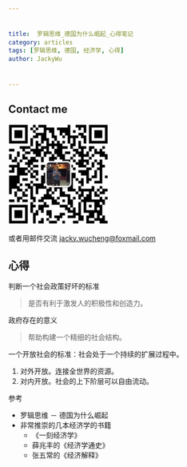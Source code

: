 ```yaml
---

   
title:  罗辑思维_德国为什么崛起_心得笔记  
category: articles  
tags: [罗辑思维, 德国, 经济学, 心得]  
author: JackyWu  
  

---
```


## Contact me

![](/assets/images/weixin-pic-jackywu.jpg)

或者用邮件交流 <a href="mailto:jacky.wucheng@foxmail.com">jacky.wucheng@foxmail.com</a>

## 心得

判断一个社会政策好坏的标准

> 是否有利于激发人的积极性和创造力。

政府存在的意义

> 帮助构建一个精细的社会结构。

一个开放社会的标准：社会处于一个持续的扩展过程中。

1. 对外开放。连接全世界的资源。
2. 对内开放。社会的上下阶层可以自由流动。

参考

- 罗辑思维 － 德国为什么崛起
- 非常推崇的几本经济学的书籍
    - 《一刻经济学》
    - 薛兆丰的《经济学通史》
    - 张五常的《经济解释》
